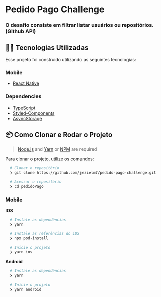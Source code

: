# Pedido Pago Challenge

### O desafio consiste em filtrar listar usuários ou repositórios. (Github API)

## 👨‍💻 Tecnologias Utilizadas

Esse projeto foi construído utilizando as seguintes tecnologias:


### Mobile

  - [React Native](https://reactnative.dev/)
  
### Dependencies

  - [TypeScript](https://www.typescriptlang.org/)
  - [Styled-Components](https://styled-components.com/)
  - [AsyncStorage](https://docs.expo.io/versions/latest/sdk/async-storage/)

  ## 📦️ Como Clonar e Rodar o Projeto

> [Node.js](https://nodejs.org/en/) and [Yarn](https://yarnpkg.com/) or [NPM](https://www.npmjs.com/) are required

Para clonar o projeto, utilize os comandos:

```bash
  # Clonar o repositório
  ❯ git clone https://github.com/jezielm7/pedido-pago-challenge.git

  # Acessar o repositório
  ❯ cd pedidoPago
```

### Mobile

**IOS**

```bash
  # Instale as dependências
  ❯ yarn

  # Instale as referências do iOS
  ❯ npx pod-install
  
  # Inicie o projeto
  ❯ yarn ios
```

**Android**

```bash
  # Instale as dependências
  ❯ yarn
  
  # Inicie o projeto
  ❯ yarn android
```